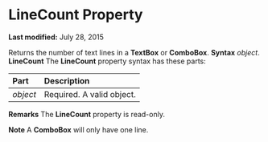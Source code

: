 
# LineCount Property

 **Last modified:** July 28, 2015


Returns the number of text lines in a  **TextBox** or **ComboBox**.
 **Syntax**
 _object_. **LineCount**
The  **LineCount** property syntax has these parts:


|**Part**|**Description**|
|:-----|:-----|
| _object_|Required. A valid object.|
 **Remarks**
The  **LineCount** property is read-only.

 **Note**  A  **ComboBox** will only have one line.

